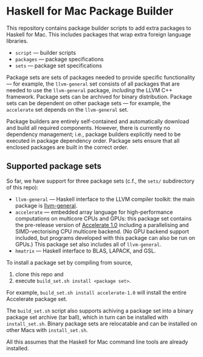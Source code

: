 # Haskell for Mac Package Builder

This repository contains package builder scripts to add extra packages to Haskell for Mac. This includes packages that wrap extra foreign language libraries.

* `script` — builder scripts
* `packages` — package specifications
* `sets` — package set specifications

Package sets are sets of packages needed to provide specific functionality — for example, the `llvm-general` set consists of all packages that are needed to use the `llvm-general` package, *including* the LLVM C++ framework. Package sets can be archived for binary distribution. Package sets can be dependent on other package sets — for example, the `accelerate` set depends on the `llvm-general` set.

Package builders are entirely self-contained and automatically download and build all required components. However, there is currently no dependency management; i.e., package builders explicitly need to be executed in package dependency order. Package sets ensure that all enclosed packages are built in the correct order.

## Supported package sets

So far, we have support for three package sets (c.f., the `sets/` subdirectory of this repo):

* `llvm-general` — Haskell interface to the LLVM compiler toolkit: the main package is [llvm-general](https://hackage.haskell.org/package/llvm-general).
* `accelerate` — embedded array language for high-performance computations on multicore CPUs and GPUs: this package set contains the pre-release version of [Accelerate 1.0](https://github.com/AccelerateHS/accelerate/) including a parallelising and SIMD-vectorising CPU multicore backend. (No GPU backend support included, but programs developed with this package can also be run on GPUs.) This package set also includes all of `llvm-general`.
* `hmatrix` — Haskell interface to BLAS, LAPACK, and GSL.

To install a package set by compiling from source, 

1. clone this repo and
2. execute `build_set.sh install <package set>`.

For example, `build_set.sh install accelerate-1.0` will install the entire Accelerate package set.

The `build_set.sh` script also supports achiving a package set into a binary package set archive (tar ball), which in turn can be installed with `install_set.sh`. Binary package sets are relocatable and can be installed on other Macs with `install_set.sh`.

All this assumes that the Haskell for Mac command line tools are already installed.
